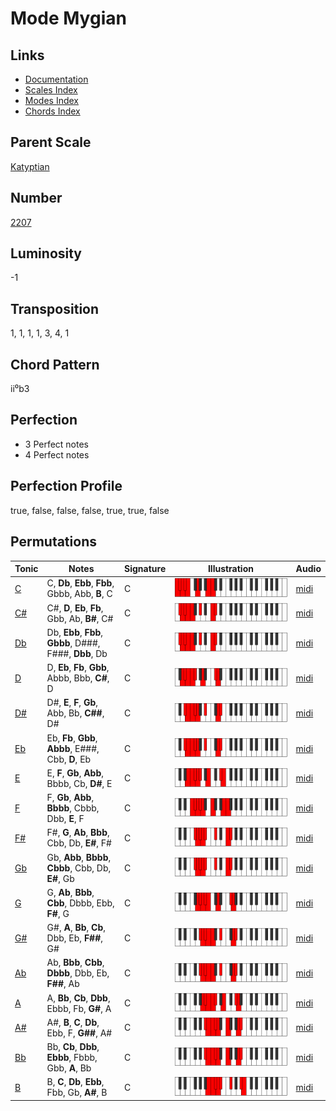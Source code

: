 # Mode Mygian

## Links

- [Documentation](README.md)
- [Scales Index](Scales.md)
- [Modes Index](Modes.md)
- [Chords Index](Chords.md)

## Parent Scale

[Katyptian](ScaleKatyptian.md)

## Number

[2207](https://ianring.com/musictheory/scales/2207)

## Luminosity

-1

## Transposition

1, 1, 1, 1, 3, 4, 1

## Chord Pattern

ii⁰b3

## Perfection

- 3 Perfect notes
- 4 Perfect notes

## Perfection Profile

true, false, false, false, true, true, false

## Permutations

| Tonic | Notes | Signature | Illustration | Audio |
|-------|-------|-----------|--------------|-------|
| [C](ModeCNaturalMygian.md) | C, **Db**, **Ebb**, **Fbb**, Gbbb, Abb, **B**, C | C | ![CNaturalMygian](ModeCNaturalMygian.png) | [midi](https://github.com/edipermadi/music/blob/main/docs/ModeCNaturalMygian.mid?raw=true) |
| [C#](ModeCSharpMygian.md) | C#, **D**, **Eb**, **Fb**, Gbb, Ab, **B#**, C# | C | ![CSharpMygian](ModeCSharpMygian.png) | [midi](https://github.com/edipermadi/music/blob/main/docs/ModeCSharpMygian.mid?raw=true) |
| [Db](ModeDFlatMygian.md) | Db, **Ebb**, **Fbb**, **Gbbb**, D###, F###, **Dbb**, Db | C | ![DFlatMygian](ModeDFlatMygian.png) | [midi](https://github.com/edipermadi/music/blob/main/docs/ModeDFlatMygian.mid?raw=true) |
| [D](ModeDNaturalMygian.md) | D, **Eb**, **Fb**, **Gbb**, Abbb, Bbb, **C#**, D | C | ![DNaturalMygian](ModeDNaturalMygian.png) | [midi](https://github.com/edipermadi/music/blob/main/docs/ModeDNaturalMygian.mid?raw=true) |
| [D#](ModeDSharpMygian.md) | D#, **E**, **F**, **Gb**, Abb, Bb, **C##**, D# | C | ![DSharpMygian](ModeDSharpMygian.png) | [midi](https://github.com/edipermadi/music/blob/main/docs/ModeDSharpMygian.mid?raw=true) |
| [Eb](ModeEFlatMygian.md) | Eb, **Fb**, **Gbb**, **Abbb**, E###, Cbb, **D**, Eb | C | ![EFlatMygian](ModeEFlatMygian.png) | [midi](https://github.com/edipermadi/music/blob/main/docs/ModeEFlatMygian.mid?raw=true) |
| [E](ModeENaturalMygian.md) | E, **F**, **Gb**, **Abb**, Bbbb, Cb, **D#**, E | C | ![ENaturalMygian](ModeENaturalMygian.png) | [midi](https://github.com/edipermadi/music/blob/main/docs/ModeENaturalMygian.mid?raw=true) |
| [F](ModeFNaturalMygian.md) | F, **Gb**, **Abb**, **Bbbb**, Cbbb, Dbb, **E**, F | C | ![FNaturalMygian](ModeFNaturalMygian.png) | [midi](https://github.com/edipermadi/music/blob/main/docs/ModeFNaturalMygian.mid?raw=true) |
| [F#](ModeFSharpMygian.md) | F#, **G**, **Ab**, **Bbb**, Cbb, Db, **E#**, F# | C | ![FSharpMygian](ModeFSharpMygian.png) | [midi](https://github.com/edipermadi/music/blob/main/docs/ModeFSharpMygian.mid?raw=true) |
| [Gb](ModeGFlatMygian.md) | Gb, **Abb**, **Bbbb**, **Cbbb**, Cbb, Db, **E#**, Gb | C | ![GFlatMygian](ModeGFlatMygian.png) | [midi](https://github.com/edipermadi/music/blob/main/docs/ModeGFlatMygian.mid?raw=true) |
| [G](ModeGNaturalMygian.md) | G, **Ab**, **Bbb**, **Cbb**, Dbbb, Ebb, **F#**, G | C | ![GNaturalMygian](ModeGNaturalMygian.png) | [midi](https://github.com/edipermadi/music/blob/main/docs/ModeGNaturalMygian.mid?raw=true) |
| [G#](ModeGSharpMygian.md) | G#, **A**, **Bb**, **Cb**, Dbb, Eb, **F##**, G# | C | ![GSharpMygian](ModeGSharpMygian.png) | [midi](https://github.com/edipermadi/music/blob/main/docs/ModeGSharpMygian.mid?raw=true) |
| [Ab](ModeAFlatMygian.md) | Ab, **Bbb**, **Cbb**, **Dbbb**, Dbb, Eb, **F##**, Ab | C | ![AFlatMygian](ModeAFlatMygian.png) | [midi](https://github.com/edipermadi/music/blob/main/docs/ModeAFlatMygian.mid?raw=true) |
| [A](ModeANaturalMygian.md) | A, **Bb**, **Cb**, **Dbb**, Ebbb, Fb, **G#**, A | C | ![ANaturalMygian](ModeANaturalMygian.png) | [midi](https://github.com/edipermadi/music/blob/main/docs/ModeANaturalMygian.mid?raw=true) |
| [A#](ModeASharpMygian.md) | A#, **B**, **C**, **Db**, Ebb, F, **G##**, A# | C | ![ASharpMygian](ModeASharpMygian.png) | [midi](https://github.com/edipermadi/music/blob/main/docs/ModeASharpMygian.mid?raw=true) |
| [Bb](ModeBFlatMygian.md) | Bb, **Cb**, **Dbb**, **Ebbb**, Fbbb, Gbb, **A**, Bb | C | ![BFlatMygian](ModeBFlatMygian.png) | [midi](https://github.com/edipermadi/music/blob/main/docs/ModeBFlatMygian.mid?raw=true) |
| [B](ModeBNaturalMygian.md) | B, **C**, **Db**, **Ebb**, Fbb, Gb, **A#**, B | C | ![BNaturalMygian](ModeBNaturalMygian.png) | [midi](https://github.com/edipermadi/music/blob/main/docs/ModeBNaturalMygian.mid?raw=true) |
